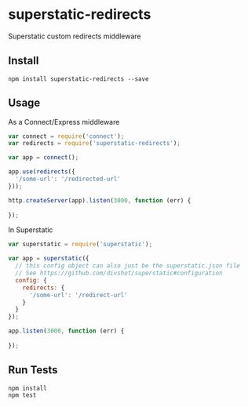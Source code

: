 # superstatic-redirects

Superstatic custom redirects middleware

## Install

```
npm install superstatic-redirects --save
```

## Usage

As a Connect/Express middleware

```js
var connect = require('connect');
var redirects = require('superstatic-redirects');

var app = connect();

app.use(redirects({
  '/some-url': '/redirected-url'  
}));

http.createServer(app).listen(3000, function (err) {
  
});
```

In Superstatic

```js
var superstatic = require('superstatic');

var app = superstatic({
  // this config object can also just be the superstatic.json file
  // See https://github.com/divshot/superstatic#configuration
  config: {
    redirects: {
      '/some-url': '/redirect-url'
    }
  }
});

app.listen(3000, function (err) {
  
});
```

## Run Tests

```
npm install
npm test
```
